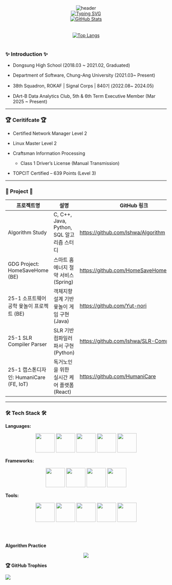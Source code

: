 <!-- 헤더 이미지 -->
<div align="center">
  <img src="https://capsule-render.vercel.app/api?type=waving&color=gradient&height=300&section=header&text=Hello~~%20I'm%20승화%20👋" alt="header">
</div>

<!-- Typing SVG -->
<div align="center">
  <a href="https://git.io/typing-svg">
    <img src="https://readme-typing-svg.demolab.com?font=Fira+Code&size=25&pause=1000&color=9B1FF7&background=F0F0F000&width=435&lines=Welcome+to+lshwa's+github" alt="Typing SVG" />
  </a>
</div>

<!-- GitHub Stats -->
<div align="center">
  <a href="https://github.com/lshwa">
    <img src="https://github-readme-stats.vercel.app/api?username=lshwa&count_private=true&show_icons=true&theme=dark" alt="GitHub Stats" />
  </a>
</div>

<br>
<br>

<!-- Top Languages -->
<div align="center">
  <a href="https://github.com/lshwa">
    <img src="https://github-readme-stats.vercel.app/api/top-langs/?username=lshwa&hide=jupyter%20notebook&layout=compact&theme=dark" alt="Top Langs" />
  </a>
</div>
<!--
[![Top Langs](https://github-readme-stats.vercel.app/api/top-langs/?username=lshwa&langs_count=5)](https://github.com/anuraghazra/github-readme-stats)
-->

<br>

### ✨ Introduction ✨ 

- Dongsung High School (2018.03 ~ 2021.02, Graduated)

- Department of Software, Chung-Ang University (2021.03~ Present)
  
- 38th Squadron, ROKAF | Signal Corps | 840기 (2022.08~ 2024.05)

- DArt-B Data Analytics Club, 5th & 6th Term Executive Member (Mar 2025 ~ Present)



---

### 🏆 Ceritifcate 🏆

- Certified Network Manager Level 2

- Linux Master Level 2

- Craftsman Information Processing

  + Class 1 Driver’s License (Manual Transmission)

- TOPCIT Certified – 639 Points (Level 3)


---

### 📜 Project 📜

| 프로젝트명 | 설명 | GitHub 링크 |
|------------|------|-------------|
| Algorithm Study | C, C++, Java, Python, SQL 알고리즘 스터디 | https://github.com/lshwa/Algorithm |
| GDG Project: HomeSaveHome (BE) | 스마트 홈 에너지 절약 서비스(Spring) | https://github.com/HomeSaveHome/HSH_BE |
| 25-1 소프트웨어 공학 윷놀이 프로젝트 (BE) | 객체지향 설계 기반 윷놀이 게임 구현(Java) | https://github.com/Yut-nori |
| 25-1 SLR Compiler Parser | SLR 기반 컴파일러 파서 구현(Python) | https://github.com/lshwa/SLR-Compiler |
| 25-1 캡스톤디자인: HumaniCare (FE, IoT) | 독거노인을 위한 실시간 케어 플랫폼(React) | https://github.com/HumaniCare |
---

### 🛠️ Tech Stack 🛠️

**Languages:**  
<p align="center">
  <img src="https://cdn.jsdelivr.net/gh/devicons/devicon/icons/c/c-original.svg" width="60" height="60" />
  <img src="https://cdn.jsdelivr.net/gh/devicons/devicon/icons/cplusplus/cplusplus-original.svg" width="60" height="60" />
  <img src="https://cdn.jsdelivr.net/gh/devicons/devicon/icons/python/python-original.svg" width="60" height="60" />
  <img src="https://cdn.jsdelivr.net/gh/devicons/devicon/icons/java/java-original.svg" width="60" height="60" />
  <img src="https://cdn.jsdelivr.net/gh/devicons/devicon/icons/javascript/javascript-original.svg" width="60" height="60" />
</p>

**Frameworks:**  
<p align="center">
  <img src="https://cdn.jsdelivr.net/gh/devicons/devicon/icons/spring/spring-original.svg" width="60" height="60" />
  <img src="https://cdn.jsdelivr.net/gh/devicons/devicon/icons/react/react-original.svg" width="60" height="60" />
  <img src="https://cdn.jsdelivr.net/gh/devicons/devicon/icons/html5/html5-original.svg" width="60" height="60" />
  <img src="https://cdn.jsdelivr.net/gh/devicons/devicon/icons/css3/css3-original.svg" width="60" height="60" />
</p>

**Tools:**  
<p align="center">
  <img src="https://cdn.jsdelivr.net/gh/devicons/devicon/icons/mysql/mysql-original.svg" width="60" height="60" />
  <img src="https://cdn.jsdelivr.net/gh/devicons/devicon/icons/git/git-original.svg" width="60" height="60" />
  <img src="https://cdn.jsdelivr.net/gh/devicons/devicon/icons/github/github-original.svg" width="60" height="60" />
  <img src="https://cdn.jsdelivr.net/gh/devicons/devicon/icons/vscode/vscode-original.svg" width="60" height="60" />
  <img src="https://cdn.jsdelivr.net/gh/devicons/devicon/icons/jupyter/jupyter-original.svg" width="60" height="60" />
</p>

<br>
<br> 

**Algorithm Practice** 
<p align="center">
  <a href="https://solved.ac/sw092311">
    <img src="http://mazassumnida.wtf/api/generate_badge?boj=sw092311"/>
  </a>
</p>

**🏆 GitHub Trophies**

![](https://github-profile-trophy.vercel.app/?username=lshwa&theme=radical&no-frame=false&no-bg=false&margin-w=4)

